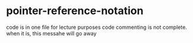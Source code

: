 # pointer-reference-notation

code is in one file for lecture purposes
code commenting is not complete. when it is, this messahe will go away
